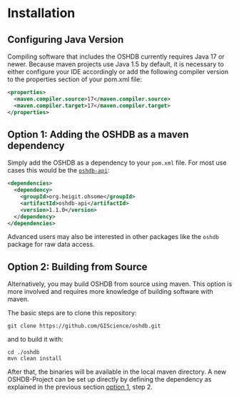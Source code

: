 Installation
============

## Configuring Java Version

Compiling software that includes the OSHDB currently requires Java 17 or newer. Because maven projects use Java 1.5 by default, it is necessary to either configure your IDE accordingly or add the following compiler version to the properties section of your pom.xml file:

```xml
<properties>
  <maven.compiler.source>17</maven.compiler.source>
  <maven.compiler.target>17</maven.compiler.target>
</properties>
```

## Option 1: Adding the OSHDB as a maven dependency 

Simply add the OSHDB as a dependency to your `pom.xml` file. For most use cases this would be the [`oshdb-api`](api.md):

```xml
<dependencies>
  <dependency>
    <groupId>org.heigit.ohsome</groupId>
    <artifactId>oshdb-api</artifactId>
    <version>1.1.0</version>
  </dependency>
</dependencies>
```

Advanced users may also be interested in other packages like the `oshdb` package for raw data access.

## Option 2: Building from Source

Alternatively, you may build OSHDB from source using maven. This option is more involved and requires more knowledge of building software with maven.

The basic steps are to clone this repository:

```
git clone https://github.com/GIScience/oshdb.git
```

and to build it with:

```
cd ./oshdb
mvn clean install
```

After that, the binaries will be available in the local maven directory. A new OSHDB-Project can be set up directly by defining the dependency as explained in the previous section [option 1](#option-1-adding-the-oshdb-as-a-maven-dependency), step 2.
